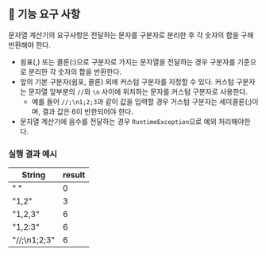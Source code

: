 ## 🚀 기능 요구 사항

문자열 계산기의 요구사항은 전달하는 문자를 구분자로 분리한 후 각 숫자의 합을 구해 반환해야 한다.

- 쉼표(,) 또는 콜론(:)으로 구분자로 가지는 문자열을 전달하는 경우 구분자를 기준으로 분리한 각 숫자의 합을 반환한다.
- 앞의 기본 구분자(쉼포, 콜론) 외에 커스텀 구분자를 지정할 수 있다. 커스텀 구분자는 문자열 앞부분의 `//`와 `\n` 사이에 위치하는 문자를 커스텀 구분자로 사용한다.
    - 예를 들어 `//;\n1;2;3`과 같이 값을 입력할 경우 거스텀 구분자는 세미콜론(;)이며, 결과 값은 6이 반한되어야 한다.
- 문자열 계산기에 음수를 전달하는 경우 `RuntimeException`으로 예외 처리해야한다.

### 실행 결과 예시

| String       | result |
|--------------|--------|
| " "          | 0      |
| "1,2"        | 3      |
| "1,2,3"      | 6      |
| "1,2:3"      | 6      |
| "//;\n1;2;3" | 6      |